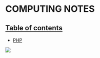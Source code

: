 # COMPUTING NOTES 

## [Table of contents]()

* [PHP](bachelor-1/PHP.md)

![](https://planspace.org/20151206-how_to_eat_computers/img/cat_at_mini_desk.jpg)
